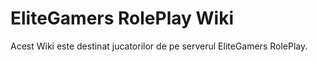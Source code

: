# EliteGamers RolePlay Wiki

Acest Wiki este destinat jucatorilor de pe serverul EliteGamers RolePlay.
